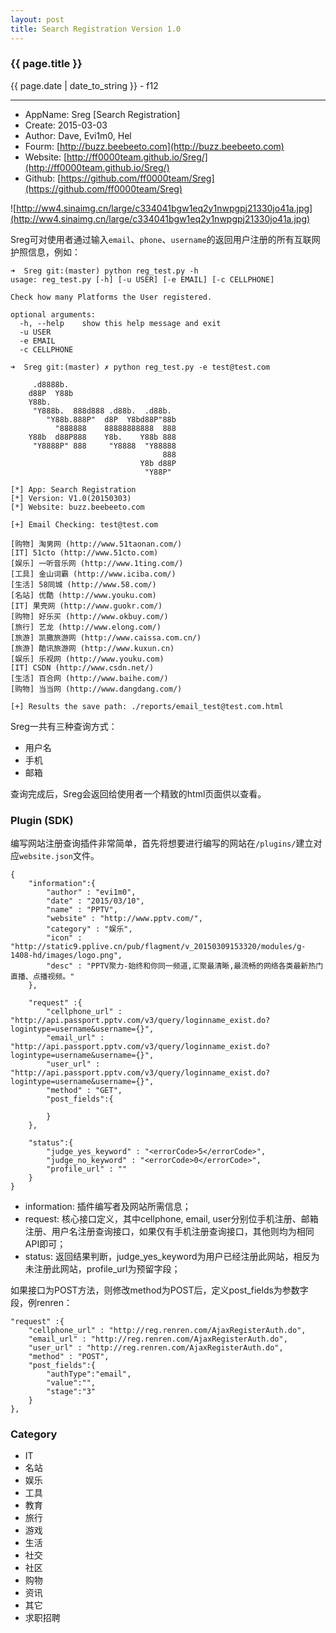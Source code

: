 ```yaml
---
layout: post
title: Search Registration Version 1.0
---
```


### {{ page.title }}


<p class="date">{{ page.date | date_to_string }} - f12</p>

--------

- AppName: Sreg [Search Registration]
- Create:  2015-03-03
- Author:  Dave, Evi1m0, Hel
- Fourm: [http://buzz.beebeeto.com](http://buzz.beebeeto.com)
- Website: [http://ff0000team.github.io/Sreg/](http://ff0000team.github.io/Sreg/)
- Github: [https://github.com/ff0000team/Sreg](https://github.com/ff0000team/Sreg)


![http://ww4.sinaimg.cn/large/c334041bgw1eq2y1nwpgpj21330jo41a.jpg](http://ww4.sinaimg.cn/large/c334041bgw1eq2y1nwpgpj21330jo41a.jpg)

Sreg可对使用者通过输入```email```、```phone```、```username```的返回用户注册的所有互联网护照信息，例如：

    ➜  Sreg git:(master) python reg_test.py -h
    usage: reg_test.py [-h] [-u USER] [-e EMAIL] [-c CELLPHONE]

    Check how many Platforms the User registered.

    optional arguments:
      -h, --help    show this help message and exit
      -u USER
      -e EMAIL
      -c CELLPHONE

    ➜  Sreg git:(master) ✗ python reg_test.py -e test@test.com

         .d8888b.
        d88P  Y88b
        Y88b.
         "Y888b.  888d888 .d88b.  .d88b.
            "Y88b.888P"  d8P  Y8bd88P"88b
              "888888    88888888888  888
        Y88b  d88P888    Y8b.    Y88b 888
         "Y8888P" 888     "Y8888  "Y88888
                                      888
                                 Y8b d88P
                                  "Y88P"

    [*] App: Search Registration
    [*] Version: V1.0(20150303)
    [*] Website: buzz.beebeeto.com

    [+] Email Checking: test@test.com

    [购物] 淘男网 (http://www.51taonan.com/)
    [IT] 51cto (http://www.51cto.com)
    [娱乐] 一听音乐网 (http://www.1ting.com/)
    [工具] 金山词霸 (http://www.iciba.com/)
    [生活] 58同城 (http://www.58.com/)
    [名站] 优酷 (http://www.youku.com)
    [IT] 果壳网 (http://www.guokr.com/)
    [购物] 好乐买 (http://www.okbuy.com/)
    [旅行] 艺龙 (http://www.elong.com/)
    [旅游] 凯撒旅游网 (http://www.caissa.com.cn/)
    [旅游] 酷讯旅游网 (http://www.kuxun.cn)
    [娱乐] 乐视网 (http://www.youku.com)
    [IT] CSDN (http://www.csdn.net/)
    [生活] 百合网 (http://www.baihe.com/)
    [购物] 当当网 (http://www.dangdang.com/)

    [+] Results the save path: ./reports/email_test@test.com.html
    
Sreg一共有三种查询方式：
 
  - 用户名
  - 手机
  - 邮箱

查询完成后，Sreg会返回给使用者一个精致的html页面供以查看。
    
### Plugin (SDK)

编写网站注册查询插件非常简单，首先将想要进行编写的网站在```/plugins/```建立对应```website.json```文件。

    {
        "information":{
            "author" : "evi1m0",
            "date" : "2015/03/10",
            "name" : "PPTV",
            "website" : "http://www.pptv.com/",
            "category" : "娱乐",
            "icon" : "http://static9.pplive.cn/pub/flagment/v_20150309153320/modules/g-1408-hd/images/logo.png",
            "desc" : "PPTV聚力-始终和你同一频道,汇聚最清晰,最流畅的网络各类最新热门直播、点播视频。"
        },

        "request" :{
            "cellphone_url" : "http://api.passport.pptv.com/v3/query/loginname_exist.do?logintype=username&username={}",
            "email_url" : "http://api.passport.pptv.com/v3/query/loginname_exist.do?logintype=username&username={}",
            "user_url" : "http://api.passport.pptv.com/v3/query/loginname_exist.do?logintype=username&username={}",
            "method" : "GET",
            "post_fields":{

            }
        },

        "status":{
            "judge_yes_keyword" : "<errorCode>5</errorCode>",
            "judge_no_keyword" : "<errorCode>0</errorCode>",
            "profile_url" : ""
        }
    }

  - information: 插件编写者及网站所需信息；
  - request: 核心接口定义，其中cellphone, email, user分别位手机注册、邮箱注册、用户名注册查询接口，如果仅有手机注册查询接口，其他则均为相同API即可；
  - status: 返回结果判断，judge_yes_keyword为用户已经注册此网站，相反为未注册此网站，profile_url为预留字段；
  
如果接口为POST方法，则修改method为POST后，定义post_fields为参数字段，例renren：

    "request" :{
        "cellphone_url" : "http://reg.renren.com/AjaxRegisterAuth.do",
        "email_url" : "http://reg.renren.com/AjaxRegisterAuth.do",
        "user_url" : "http://reg.renren.com/AjaxRegisterAuth.do",
        "method" : "POST",
        "post_fields":{
            "authType":"email",
            "value":"",
            "stage":"3"
        }
    },



### Category

 - IT
 - 名站
 - 娱乐
 - 工具
 - 教育
 - 旅行
 - 游戏
 - 生活
 - 社交
 - 社区
 - 购物
 - 资讯
 - 其它
 - 求职招聘